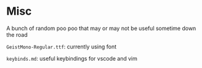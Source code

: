 # Misc

A bunch of random poo poo that may or may not be useful sometime down the road

`GeistMono-Regular.ttf`: currently using font 

`keybinds.md`: useful keybindings for vscode and vim
